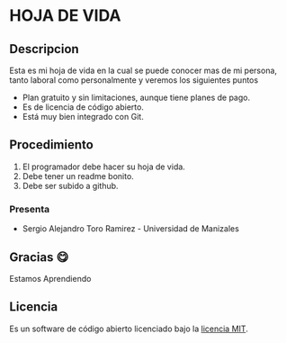# HOJA DE VIDA 

## Descripcion

Esta es mi hoja de vida en la cual se puede conocer mas de mi persona, tanto laboral como personalmente y veremos los siguientes puntos
- Plan gratuito y sin limitaciones, aunque tiene planes de pago.
- Es de licencia de código abierto.
- Está muy bien integrado con Git.


## Procedimiento 
1. El programador debe hacer su hoja de vida.
2. Debe tener un readme bonito.
3. Debe ser subido a github.
### Presenta
- Sergio Alejandro Toro Ramirez - Universidad de Manizales
## Gracias :yum:
Estamos Aprendiendo

## Licencia

Es un software de código abierto licenciado bajo la [licencia MIT](https://opensource.org/licenses/MIT).